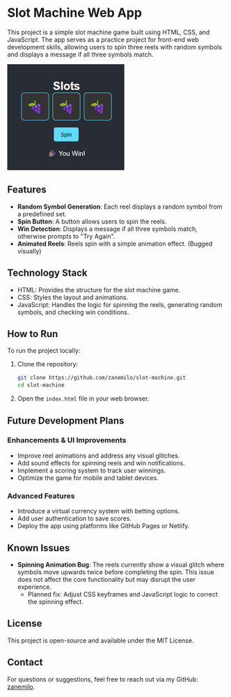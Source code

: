 # Slot Machine Web App

This project is a simple slot machine game built using HTML, CSS, and JavaScript. The app serves as a practice project for front-end web development skills, allowing users to spin three reels with random symbols and displays a message if all three symbols match.

![Slot Machine Screenshot](assets/slots.png)

## Features
- **Random Symbol Generation**: Each reel displays a random symbol from a predefined set.
- **Spin Button**: A button allows users to spin the reels.
- **Win Detection**: Displays a message if all three symbols match, otherwise prompts to "Try Again".
- **Animated Reels**: Reels spin with a simple animation effect. (Bugged visually)

## Technology Stack
- HTML: Provides the structure for the slot machine game.
- CSS: Styles the layout and animations.
- JavaScript: Handles the logic for spinning the reels, generating random symbols, and checking win conditions.

## How to Run
To run the project locally:
1. Clone the repository:
    ```bash
    git clone https://github.com/zanemilo/slot-machine.git
    cd slot-machine
    ```
2. Open the `index.html` file in your web browser.

## Future Development Plans
### Enhancements & UI Improvements
- Improve reel animations and address any visual glitches.
- Add sound effects for spinning reels and win notifications.
- Implement a scoring system to track user winnings.
- Optimize the game for mobile and tablet devices.

### Advanced Features
- Introduce a virtual currency system with betting options.
- Add user authentication to save scores.
- Deploy the app using platforms like GitHub Pages or Netlify.

## Known Issues
- **Spinning Animation Bug**: The reels currently show a visual glitch where symbols move upwards twice before completing the spin. This issue does not affect the core functionality but may disrupt the user experience.
  - Planned fix: Adjust CSS keyframes and JavaScript logic to correct the spinning effect.

## License
This project is open-source and available under the MIT License.

## Contact
For questions or suggestions, feel free to reach out via my GitHub: [zanemilo](https://github.com/zanemilo).
